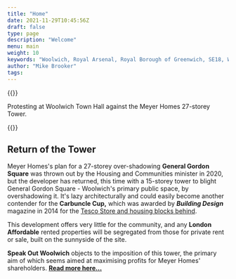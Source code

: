 ```yaml
---
title: "Home"
date: 2021-11-29T10:45:56Z
draft: false
type: page
description: "Welcome"
menu: main
weight: 10
keywords: "Woolwich, Royal Arsenal, Royal Borough of Greenwich, SE18, Woolwich Ferry, Woolwich Town"
author: "Mike Brooker"
tags:
---
```



{{<responsive-image img="/img/protest.jpg" text="Protest outside Greenwich Town Hall - 2019">}}

Protesting at Woolwich Town Hall against the Meyer Homes 27-storey Tower.  

{{<statement text="Welcome to our website which is here to inform, and to help us campaign for a better Woolwich, one that our communities would like to see, rather than one imposed by developers and the Council.">}}

## Return of the Tower 
Meyer Homes's plan for a 27-storey over-shadowing **General Gordon Square** was thrown out by the Housing and Communities minister in 2020, but the developer has returned, this time with a 15-storey tower to blight General Gordon Square - Woolwich's primary public space, by overshadowing it. It's lazy architecturally and could easily become another contender for the **Carbuncle Cup,** which was awarded by ***Building Design*** magazine in 2014 for the [Tesco Store and housing blocks behind](https://www.theguardian.com/artanddesign/2014/sep/03/tesco-woolwich-carbuncle-cup-architectural-prize). 

This development offers very little for the community, and any **London Affordable** rented properties will be segregated from those for private rent or sale, built on the sunnyside of the site.  

**Speak Out Woolwich** objects to the imposition of this tower, the primary aim of which seems aimed at maximising profits for Meyer Homes' shareholders. **[Read more here...](/campaigns/meyer/)**
